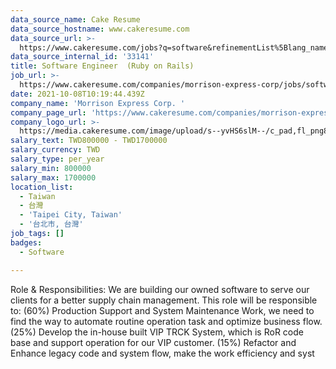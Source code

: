 ```yaml
---
data_source_name: Cake Resume
data_source_hostname: www.cakeresume.com
data_source_url: >-
  https://www.cakeresume.com/jobs?q=software&refinementList%5Blang_name%5D%5B0%5D=English&refinementList%5Bsalary_type%5D=per_year&range%5Bsalary_range%5D%5Bmin%5D=1000000&page=2
data_source_internal_id: '33141'
title: Software Engineer  (Ruby on Rails)
job_url: >-
  https://www.cakeresume.com/companies/morrison-express-corp/jobs/software-engineer-ruby-on-rails
date: 2021-10-08T10:19:44.439Z
company_name: 'Morrison Express Corp. '
company_page_url: 'https://www.cakeresume.com/companies/morrison-express-corp'
company_logo_url: >-
  https://media.cakeresume.com/image/upload/s--yvHS6slM--/c_pad,fl_png8,h_200,w_200/v1633687199/oku5mwknkw09u9uqq7bc.png
salary_text: TWD800000 - TWD1700000
salary_currency: TWD
salary_type: per_year
salary_min: 800000
salary_max: 1700000
location_list:
  - Taiwan
  - 台灣
  - 'Taipei City, Taiwan'
  - '台北市, 台灣'
job_tags: []
badges:
  - Software

---
```


Role & Responsibilities: We are building our owned software to serve our clients for a better supply chain management. This role will be responsible to: (60%) Production Support and System Maintenance Work, we need to find the way to automate routine operation task and optimize business flow. (25%) Develop the in-house built VIP TRCK System, which is RoR code base and support operation for our VIP customer. (15%) Refactor and Enhance legacy code and system flow, make the work efficiency and syst